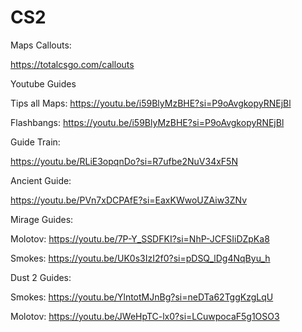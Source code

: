 # CS2

Maps Callouts:

https://totalcsgo.com/callouts

Youtube Guides

Tips all Maps:
https://youtu.be/i59BlyMzBHE?si=P9oAvgkopyRNEjBl

Flashbangs:
https://youtu.be/i59BlyMzBHE?si=P9oAvgkopyRNEjBl

Guide Train:

https://youtu.be/RLiE3opqnDo?si=R7ufbe2NuV34xF5N

Ancient Guide:

https://youtu.be/PVn7xDCPAfE?si=EaxKWwoUZAiw3ZNv

Mirage Guides:

  Molotov:
  https://youtu.be/7P-Y_SSDFKI?si=NhP-JCFSIiDZpKa8

  Smokes:
  https://youtu.be/UK0s3IzI2f0?si=pDSQ_lDg4NqByu_h

Dust 2 Guides:

  Smokes:
  https://youtu.be/YlntotMJnBg?si=neDTa62TggKzgLqU

  Molotov:
  https://youtu.be/JWeHpTC-lx0?si=LCuwpocaF5g1OSO3
